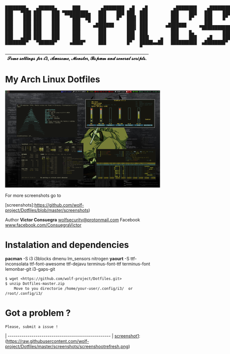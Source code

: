 <pre id="taag_font_DeltaCorpsPriest1" style="float:left;" class="fig-ansi" contenteditable="true">
████████▄   ▄██████▄      ███        ▄████████  ▄█   ▄█          ▄████████    ▄████████ 
███   ▀███ ███    ███ ▀█████████▄   ███    ███ ███  ███         ███    ███   ███    ███ 
███    ███ ███    ███    ▀███▀▀██   ███    █▀  ███▌ ███         ███    █▀    ███    █▀  
███    ███ ███    ███     ███   ▀  ▄███▄▄▄     ███▌ ███        ▄███▄▄▄       ███        
███    ███ ███    ███     ███     ▀▀███▀▀▀     ███▌ ███       ▀▀███▀▀▀     ▀███████████ 
███    ███ ███    ███     ███       ███        ███  ███         ███    █▄           ███ 
███   ▄███ ███    ███     ███       ███        ███  ███▌    ▄   ███    ███    ▄█    ███ 
████████▀   ▀██████▀     ▄████▀     ███        █▀   █████▄▄██   ██████████  ▄████████▀  
                                                    ▀                                   </pre>


| 𝓢𝓸𝓶𝓮 𝓼𝓮𝓽𝓽𝓲𝓷𝓰𝓼 𝓯𝓸𝓻 𝓲3, 𝓐𝔀𝓮𝓼𝓸𝓶𝓮, 𝓜𝓸𝓷𝓼𝓽𝓮𝓻, 𝓑𝓼𝓹𝔀𝓶 𝓪𝓷𝓭 𝓼𝓮𝓿𝓮𝓻𝓪𝓵 𝓼𝓬𝓻𝓲𝓹𝓽𝓼. |
| ------------------------------------------------------------------------------------------ |

# My Arch Linux Dotfiles

![I3][screenshot1]

[screenshot1]:https://github.com/wolf-project/Dotfiles/blob/master/screenshots/screenshootrefresh.png

For more screenshots go to 

[screenshots]:https://github.com/wolf-project/Dotfiles/blob/master/screenshots)

Author
	<strong>Victor Consuegra</strong>  wolfsecurity@protonmail.com
   	Facebook www.facebook.com/ConsuegraVictor

# Instalation and dependencies

<strong>pacman</strong> -S i3 i3blocks dmenu lm_sensors nitrogen
<strong>yaourt</strong> -S ttf-inconsolata ttf-font-awesome ttf-dejavu terminus-font-ttf terminus-font lemonbar-git i3-gaps-git
	
	$ wget <https://github.com/wolf-project/Dotfiles.git>
	$ unzip Dotfiles-master.zip
		Move to you directorie /home/your-user/.config/i3/  or /root/.config/i3/


# Got a problem ? 

	Please, submit a issue !
| ---------------------------------------------------- |
[screenshot1]:(https://raw.githubusercontent.com/wolf-project/Dotfiles/master/screenshots/screenshootrefresh.png)
